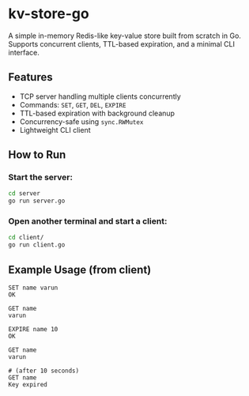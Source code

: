 # kv-store-go

A simple in-memory Redis-like key-value store built from scratch in Go.  
Supports concurrent clients, TTL-based expiration, and a minimal CLI interface.

## Features
- TCP server handling multiple clients concurrently
- Commands: `SET`, `GET`, `DEL`, `EXPIRE`
- TTL-based expiration with background cleanup
- Concurrency-safe using `sync.RWMutex`
- Lightweight CLI client

## How to Run

### Start the server:
```bash
cd server
go run server.go
```

### Open another terminal and start a client:
```bash
cd client/
go run client.go
```

## Example Usage (from client)
```
SET name varun
OK

GET name
varun

EXPIRE name 10
OK

GET name
varun

# (after 10 seconds)
GET name
Key expired
```